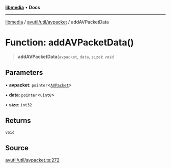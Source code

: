[**libmedia**](../../../../README.md) • **Docs**

***

[libmedia](../../../../README.md) / [avutil/util/avpacket](../README.md) / addAVPacketData

# Function: addAVPacketData()

> **addAVPacketData**(`avpacket`, `data`, `size`): `void`

## Parameters

• **avpacket**: `pointer`\<[`AVPacket`](../../../struct/avpacket/classes/AVPacket.md)\>

• **data**: `pointer`\<`uint8`\>

• **size**: `int32`

## Returns

`void`

## Source

[avutil/util/avpacket.ts:272](https://github.com/zhaohappy/libmedia/blob/b4bb608d2b1c00d036d73fc8d222b1a97be53694/src/avutil/util/avpacket.ts#L272)
